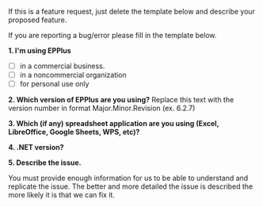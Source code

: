 If this is a feature request, just delete the template below and describe your proposed feature.

If you are reporting a bug/error please fill in the template below.

**1. I'm using EPPlus**
- [ ] in a commercial business.
- [ ] in a noncommercial organization
- [ ] for personal use only

**2. Which version of EPPlus are you using?**
Replace this text with the version number in format Major.Minor.Revision (ex. 6.2.7)

**3. Which (if any) spreadsheet application are you using (Excel, LibreOffice, Google Sheets, WPS, etc)?**

**4. .NET version?**

**5. Describe the issue.**
 
You must provide enough information for us to be able to understand and replicate the issue. 
The better and more detailed the issue is described the more likely it is that we can fix it.

